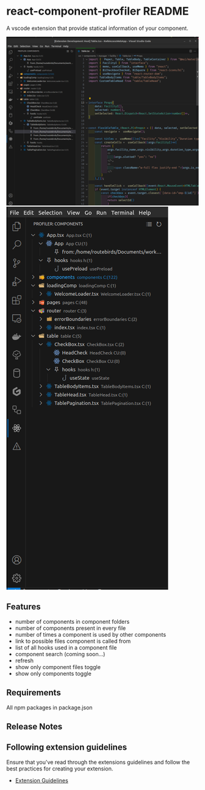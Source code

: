 # react-component-profiler README

A vscode extension that provide statical information of your component.

![full image](resources/full-image-display.png)
![profiler tab](resources/main-image-display.png)

## Features

- number of components in component folders
- number of components present in every file
- number of times a component is used by other components
- link to possible files component is called from
- list of all hooks used in a component file
- component search (coming soon...)
- refresh
- show only component files toggle
- show only components toggle

## Requirements
All npm packages in package.json

## Release Notes


## Following extension guidelines

Ensure that you've read through the extensions guidelines and follow the best practices for creating your extension.

* [Extension Guidelines](https://code.visualstudio.com/api/references/extension-guidelines)